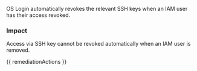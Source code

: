 
OS Login automatically revokes the relevant SSH keys when an IAM user has their access revoked.

### Impact
Access via SSH key cannot be revoked automatically when an IAM user is removed.

<!-- DO NOT CHANGE -->
{{ remediationActions }}


